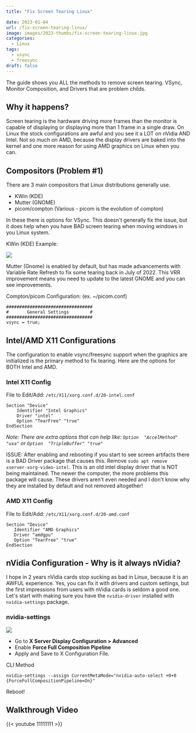 ```yaml
---
title: "Fix Screen Tearing Linux"

date: 2023-01-04
url: /fix-screen-tearing-linux/
image: images/2023-thumbs/fix-screen-tearing-linux.jpg
categories:
  - Linux
tags:
  - vsync
  - freesync
draft: false
---
```

The guide shows you ALL the methods to remove screen tearing. VSync, Monitor Composition, and Drivers that are problem childs.
<!--more-->

## Why it happens?

Screen tearing is the hardware driving more frames than the monitor is capable of displaying or displaying more than 1 frame in a single draw. On Linux the stock configurations are awful and you see it a LOT on nVidia AND Intel. Not so much on AMD, because the display drivers are baked into the kernel and one more reason for using AMD graphics on Linux when you can.

## Compositors (Problem #1)

There are 3 main compositors that Linux distributions generally use.

- KWin (KDE)
- Mutter (GNOME)
- picom/compton (Various - picom is the evolution of compton)

In these there is options for VSync. This doesn't generally fix the issue, but it does help when you have BAD screen tearing when moving windows in you Linux system. 

KWin (KDE) Example:

![](/images/2023/fix-screen-tearing-linux/kwin.png)

Mutter (Gnome) is enabled by default, but has made advancements with Variable Rate Refresh to fix some tearing back in July of 2022. This VRR improvement means you need to update to the latest GNOME and you can see improvements. 

Compton/picom Configuration: (ex. ~/picom.conf) 

```
#################################
#       General Settings        #
#################################
vsync = true;
```

## Intel/AMD X11 Configurations

The configuration to enable vsync/freesync support when the graphics are initialized is the primary method to fix tearing. Here are the options for BOTH Intel and AMD.

### Intel X11 Config

File to Edit/Add: `/etc/X11/xorg.conf.d/20-intel.conf`

```
Section "Device"
    Identifier "Intel Graphics"
    Driver "intel"
    Option "TearFree" "true"
EndSection
```

_Note: There are extra options that can help like: `Option  "AccelMethod" "uxa"` or `Option  "TripleBuffer" "true"`_

ISSUE: After enabling and rebooting if you start to see screen artifacts there is a BAD Driver package that causes this. Remove `sudo apt remove xserver-xorg-video-intel`. This is an old intel display driver that is NOT being maintained. The newer the computer, the more problems this package will cause. These drivers aren't even needed and I don't know why they are installed by default and not removed altogether!

### AMD X11 Config

File to Edit/Add: `/etc/X11/xorg.conf.d/20-amd.conf`

```
Section "Device"
   Identifier "AMD Graphics"
   Driver "amdgpu"
   Option "TearFree" "true"
EndSection
```

## nVidia Configuration - Why is it always nVidia?

I hope in 2 years nVidia cards stop sucking as bad in Linux, because it is an AWFUL experience. Yes, you can fix it with drivers and custom settings, but the first impressions from users with nVidia cards is seldom a good one. Let's start with making sure you have the `nvidia-driver` installed with `nvidia-settings` package.

### nvidia-settings

![](/images/2023/fix-screen-tearing-linux/nvidia-settings.png)

- Go to **X Server Display Configuration > Advanced**
- Enable **Force Full Composition Pipeline**
- Apply and Save to X Configuration File.

CLI Method

```
nvidia-settings --assign CurrentMetaMode="nvidia-auto-select +0+0 {ForceFullCompositionPipeline=On}"
```
Reboot!

## Walkthrough Video

{{< youtube 11111111 >}}
